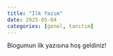 ```yaml
---
title: "İlk Yazım"
date: 2025-05-04
categories: [genel, tanıtım]
---
```


Blogumun ilk yazısına hoş geldiniz!
